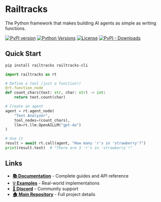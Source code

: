 # Railtracks

The Python framework that makes building AI agents as simple as writing functions.

[![PyPI version](https://img.shields.io/pypi/v/railtracks)](https://github.com/RailtownAI/railtracks/releases)
[![Python Versions](https://img.shields.io/pypi/pyversions/railtracks?logo=python&)](https://pypi.org/project/railtracks/)
[![License](https://img.shields.io/pypi/l/railtracks)](https://opensource.org/licenses/MIT)
[![PyPI - Downloads](https://img.shields.io/pepy/dt/railtracks)](https://pypistats.org/packages/railtracks)

## Quick Start

```bash
pip install railtracks railtracks-cli
```

```python
import railtracks as rt

# Define a tool (just a function!)
@rt.function_node
def count_chars(text: str, char: str) -> int:
    return text.count(char)

# Create an agent
agent = rt.agent_node(
    "Text Analyzer", 
    tool_nodes=(count_chars),
    llm=rt.llm.OpenAILLM("gpt-4o")
)

# Use it
result = await rt.call(agent, "How many 'r's in 'strawberry'?")
print(result.text)  # "There are 3 'r's in 'strawberry'!"
```

## Links

- **[📚 Documentation](https://railtownai.github.io/railtracks/)** - Complete guides and API reference
- **[💡 Examples](https://github.com/RailtownAI/railtracks/tree/main/examples)** - Real-world implementations  
- **[💬 Discord](https://discord.gg/h5ZcahDc)** - Community support
- **[🏠 Main Repository](https://github.com/RailtownAI/railtracks)** - Full project details